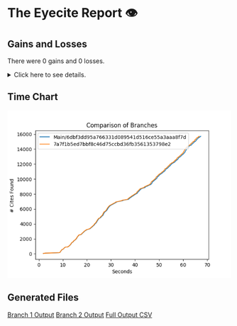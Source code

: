# The Eyecite Report :eye:



Gains and Losses
---------
There were 0 gains and 0 losses.

<details>
<summary>Click here to see details.</summary>

|     id     |  Gain  |  Loss  |
| ---------- | ------ | ------ |


</details>



Time Chart
---------

![image](https://raw.githubusercontent.com/freelawproject/eyecite/artifacts/218/results/chart.png)


Generated Files
---------

[Branch 1 Output](https://raw.githubusercontent.com/freelawproject/eyecite/artifacts/218/results/6dbf3dd95a766331d089541d516ce55a3aaa8f7d.json)
[Branch 2 Output](https://raw.githubusercontent.com/freelawproject/eyecite/artifacts/218/results/7a7f1b5ed7bbf8c46d75ccbd36fb3561353798e2.json)
[Full Output CSV ](https://raw.githubusercontent.com/freelawproject/eyecite/artifacts/218/results/output.csv)
